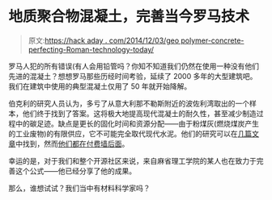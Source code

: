 # 地质聚合物混凝土，完善当今罗马技术

> 原文:[https://hack aday . com/2014/12/03/geo polymer-concrete-perfecting-Roman-technology-today/](https://hackaday.com/2014/12/03/geopolymer-concrete-perfecting-roman-technology-today/)

罗马人犯的所有错误(有人会用铅管吗？你知不知道我们仍然在使用一种没有他们先进的混凝土？想想罗马那些历经时间考验，延续了 2000 多年的大型建筑吧。我们在建筑中使用的典型混凝土仅用了 50 年就开始降解。

伯克利的研究人员认为，多亏了从意大利那不勒斯附近的波佐利湾取出的一个样本，他们终于找到了答案。这将极大地提高现代混凝土的耐久性，甚至减少制造过程中的碳足迹。缺点是更长的固化时间和资源分配——由于粉煤灰(燃烧煤炭产生的工业废物)的有限供应，它不可能完全取代现代水泥。他们的研究可以在[几篇文章](http://onlinelibrary.wiley.com/doi/10.1111/jace.12407/abstract)中找到，然而[他们都在付费墙后面](http://www.astm.org/DIGITAL_LIBRARY/STP/PAGES/STP156620120061.htm)。

幸运的是，对于我们和整个开源社区来说，来自麻省理工学院的某人也在致力于完善这个公式——他已经分享了他的成果。

那么，谁想试试？我们当中有材料科学家吗？